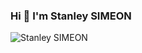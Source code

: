 ### Hi 👋 I'm Stanley SIMEON

![Stanley SIMEON](https://user-images.githubusercontent.com/91237525/155897798-a5af48db-33a8-4dfd-bc31-eea255c76989.png)


<!--
**stanleySimeon/stanleySimeon** is a ✨ _special_ ✨ repository because its `README.md` (this file) appears on your GitHub profile.

Here are some ideas to get you started:

- 🔭 I’m currently working on ...
- 🌱 I’m currently learning ...
- 👯 I’m looking to collaborate on ...
- 🤔 I’m looking for help with ...
- 💬 Ask me about ...
- 📫 How to reach me: ...
- 😄 Pronouns: ...
- ⚡ Fun fact: ...
-->
